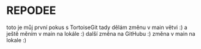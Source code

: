 # REPODEE
toto je můj první pokus s TortoiseGit
tady dělám změnu v main větvi :)
a ještě měním v main na lokále :)
další změna na GitHubu :)
změna v main na lokale :)